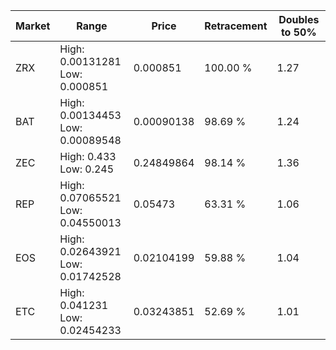 | Market | Range | Price| Retracement | Doubles to 50% |
| --- | --- | --- | --- | --- |
| ZRX | High: 0.00131281<br />Low: 0.000851 | 0.000851 | 100.00 % | 1.27 |
| BAT | High: 0.00134453<br />Low: 0.00089548 | 0.00090138 | 98.69 % | 1.24 |
| ZEC | High: 0.433<br />Low: 0.245 | 0.24849864 | 98.14 % | 1.36 |
| REP | High: 0.07065521<br />Low: 0.04550013 | 0.05473 | 63.31 % | 1.06 |
| EOS | High: 0.02643921<br />Low: 0.01742528 | 0.02104199 | 59.88 % | 1.04 |
| ETC | High: 0.041231<br />Low: 0.02454233 | 0.03243851 | 52.69 % | 1.01 |
